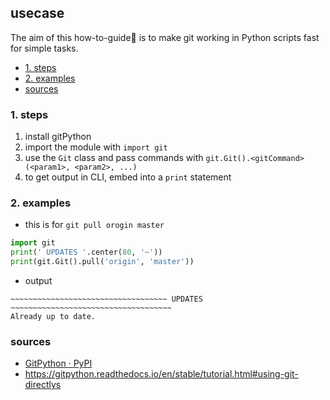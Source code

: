 ## usecase
The aim of this how-to-guide🏁 is to make git working in Python scripts fast for simple tasks. 

<!-- TOC -->

- [1. steps](#1-steps)
- [2. examples](#2-examples)
- [sources](#sources)

<!-- /TOC -->

### 1. steps
1. install gitPython
2. import the module with `import git`
3. use the `Git` class and pass commands with `git.Git().<gitCommand>(<param1>, <param2>, ...)`
4. to get output in CLI, embed into a `print` statement

### 2. examples

* this is for `git pull orogin master`

```python
import git
print(' UPDATES '.center(80, '~'))
print(git.Git().pull('origin', 'master'))
```

* output

```
~~~~~~~~~~~~~~~~~~~~~~~~~~~~~~~~~~~ UPDATES ~~~~~~~~~~~~~~~~~~~~~~~~~~~~~~~~~~~~
Already up to date.
```

### sources
* [GitPython · PyPI](https://pypi.org/project/GitPython/)
* <https://gitpython.readthedocs.io/en/stable/tutorial.html#using-git-directlys>
